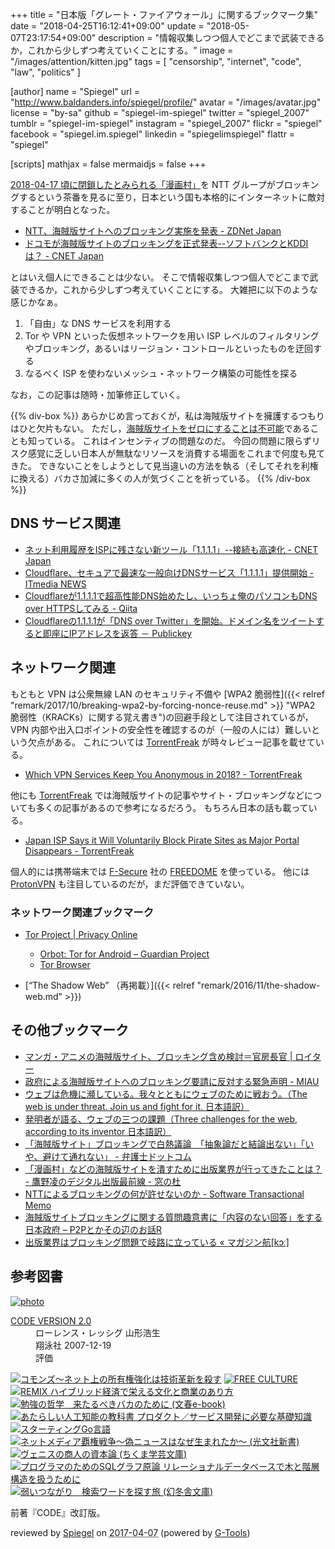 +++
title = "日本版「グレート・ファイアウォール」に関するブックマーク集"
date = "2018-04-25T16:12:41+09:00"
update = "2018-05-07T23:17:54+09:00"
description = "情報収集しつつ個人でどこまで武装できるか，これから少しずつ考えていくことにする。"
image = "/images/attention/kitten.jpg"
tags = [ "censorship", "internet", "code", "law", "politics" ]

[author]
  name      = "Spiegel"
  url       = "http://www.baldanders.info/spiegel/profile/"
  avatar    = "/images/avatar.jpg"
  license   = "by-sa"
  github    = "spiegel-im-spiegel"
  twitter   = "spiegel_2007"
  tumblr    = "spiegel-im-spiegel"
  instagram = "spiegel_2007"
  flickr    = "spiegel"
  facebook  = "spiegel.im.spiegel"
  linkedin  = "spiegelimspiegel"
  flattr    = "spiegel"

[scripts]
  mathjax = false
  mermaidjs = false
+++

[2018-04-17 頃に閉鎖したとみられる「漫画村」](https://www.huffingtonpost.jp/2018/04/17/mangamura-server_a_23413077/ "「漫画村」運営側が自ら閉鎖か　サーバーに接続できず")を NTT グループがブロッキングするという茶番を見るに至り，日本という国も本格的にインターネットに敵対することが明白となった。

- [NTT、海賊版サイトへのブロッキング実施を発表 - ZDNet Japan](https://japan.zdnet.com/article/35118199/)
- [ドコモが海賊版サイトのブロッキングを正式発表--ソフトバンクとKDDIは？ - CNET Japan](https://japan.cnet.com/article/35118202/)

とはいえ個人にできることは少ない。
そこで情報収集しつつ個人でどこまで武装できるか，これから少しずつ考えていくことにする。
大雑把に以下のような感じかなぁ。

1. 「自由」な DNS サービスを利用する
2. Tor や VPN といった仮想ネットワークを用い ISP レベルのフィルタリングやブロッキング，あるいはリージョン・コントロールといったものを迂回する
3. なるべく ISP を使わないメッシュ・ネットワーク構築の可能性を探る

なお，この記事は随時・加筆修正していく。

{{% div-box %}}
あらかじめ言っておくが，私は海賊版サイトを擁護するつもりはひと欠片もない。
ただし，[海賊版サイトをゼロにすることは不可能](http://p2ptk.org/copyright/715 "日本では知られていない海賊版の新潮流 – P2Pとかその辺のお話R")であることも知っている。
これはインセンティブの問題なのだ。
今回の問題に限らずリスク感覚に乏しい日本人が無駄なリソースを消費する場面をこれまで何度も見てきた。
できないことをしようとして見当違いの方法を執る（そしてそれを利権に換える）バカさ加減に多くの人が気づくことを祈っている。
{{% /div-box %}}

## DNS サービス関連

- [ネット利用履歴をISPに残さない新ツール「1.1.1.1」--接続も高速化 - CNET Japan](https://japan.cnet.com/article/35117022/)
- [Cloudflare、セキュアで最速な一般向けDNSサービス「1.1.1.1」提供開始 - ITmedia NEWS](http://www.itmedia.co.jp/news/articles/1804/02/news074.html)
- [Cloudflareが1.1.1.1で超高性能DNS始めたし、いっちょ俺のパソコンもDNS over HTTPSしてみる - Qiita](https://qiita.com/onokatio/items/42fb4a2811600680591b)
- [Cloudflareの1.1.1.1が「DNS over Twitter」を開始。ドメイン名をツイートすると即座にIPアドレスを返答 － Publickey](http://www.publickey1.jp/blog/18/cloudflare1111dns_over_twitterip.html)

## ネットワーク関連

もともと VPN は公衆無線 LAN のセキュリティ不備や [WPA2 脆弱性]({{< relref "remark/2017/10/breaking-wpa2-by-forcing-nonce-reuse.md" >}} "WPA2 脆弱性（KRACKs）に関する覚え書き")の回避手段として注目されているが， VPN 内部や出入口ポイントの安全性を確認するのが（一般の人には）難しいという欠点がある。
これについては [TorrentFreak] が時々レビュー記事を載せている。

- [Which VPN Services Keep You Anonymous in 2018? - TorrentFreak](https://torrentfreak.com/vpn-services-keep-anonymous-2018/)

他にも [TorrentFreak] では海賊版サイトの記事やサイト・ブロッキングなどについても多くの記事があるので参考になるだろう。
もちろん日本の話も載っている。

- [Japan ISP Says it Will Voluntarily Block Pirate Sites as Major Portal Disappears - TorrentFreak](https://torrentfreak.com/japan-isp-says-it-will-voluntarily-block-pirate-sites-as-major-portal-disappears-180424/)

個人的には携帯端末では [F-Secure] 社の [FREEDOME] を使っている。
他には [ProtonVPN] も注目しているのだが，まだ評価できていない。

[TorrentFreak]: https://torrentfreak.com/ "TorrentFreak ⋆ Breaking File-sharing, Copyright and Privacy News"
[F-Secure]: https://www.f-secure.com/ "F-Secure | Cyber Security Solutions for your Home and Business"
[FREEDOME]: https://www.f-secure.com/en/web/home_global/freedome "F-Secure FREEDOME VPN — Protect your privacy | F-Secure"
[ProtonVPN]: https://protonvpn.com/ "ProtonVPN: Secure and Free VPN service for protecting your privacy"

### ネットワーク関連ブックマーク

- [Tor Project | Privacy Online](https://www.torproject.org/)
    - [Orbot: Tor for Android – Guardian Project](https://guardianproject.info/apps/orbot/)
    - [Tor Browser](https://www.torproject.org/projects/torbrowser.html.en)

- [“The Shadow Web” （再掲載）]({{< relref "remark/2016/11/the-shadow-web.md" >}})

## その他ブックマーク

- [マンガ・アニメの海賊版サイト、ブロッキング含め検討＝官房長官 | ロイター](https://jp.reuters.com/article/suga-pirated-copy-idJPKBN1GV0PV)
- [政府による海賊版サイトへのブロッキング要請に反対する緊急声明 - MIAU](https://miau.jp/ja/845)
- [ウェブは危機に瀕している。我々とともにウェブのために戦おう。（The web is under threat. Join us and fight for it. 日本語訳）](https://www.yamdas.org/column/technique/web-birthday-29j.html)
- [発明者が語る、ウェブの三つの課題（Three challenges for the web, according to its inventor 日本語訳）](https://www.yamdas.org/column/technique/web-turns-28-letterj.html)
- [「海賊版サイト」ブロッキングで白熱議論　「抽象論だと結論出ない」「いや、避けて通れない」 - 弁護士ドットコム](https://www.bengo4.com/internet/n_7763/)
- [「漫画村」などの海賊版サイトを潰すために出版業界が行ってきたことは？ - 鷹野凌のデジタル出版最前線 - 窓の杜](https://forest.watch.impress.co.jp/docs/bookwatch/digipub/1118474.html)
- [NTTによるブロッキングの何が許せないのか - Software Transactional Memo](http://kumagi.hatenablog.com/entry/why-ntt-blocking)
- [海賊版サイトブロッキングに関する質問趣意書に「内容のない回答」をする日本政府 – P2Pとかその辺のお話R](http://p2ptk.org/copyright/887)
- [出版業界はブロッキング問題で岐路に立っている «  マガジン航[kɔː]](https://magazine-k.jp/2018/05/01/editors-note-32/)

## 参考図書

<div class="hreview" ><a class="item url" href="http://www.amazon.co.jp/exec/obidos/ASIN/B01CYDGUV8/baldandersinf-22/"><img src="https://images-fe.ssl-images-amazon.com/images/I/31Q2jh%2B5SgL._SL160_.jpg" alt="photo" class="photo"  /></a><dl ><dt class="fn"><a class="item url" href="http://www.amazon.co.jp/exec/obidos/ASIN/B01CYDGUV8/baldandersinf-22/">CODE VERSION 2.0</a></dt><dd>ローレンス・レッシグ 山形浩生 </dd><dd>翔泳社 2007-12-19</dd><dd>評価<abbr class="rating" title="5"><img src="http://g-images.amazon.com/images/G/01/detail/stars-5-0.gif" alt="" /></abbr> </dd></dl><p class="similar"><a href="http://www.amazon.co.jp/exec/obidos/ASIN/B01HPIZ24I/baldandersinf-22/" target="_top"><img src="http://images.amazon.com/images/P/B01HPIZ24I.09._SCTHUMBZZZ_.jpg"  alt="コモンズ～ネット上の所有権強化は技術革新を殺す"  /></a> <a href="http://www.amazon.co.jp/exec/obidos/ASIN/B01DJ5VE0W/baldandersinf-22/" target="_top"><img src="http://images.amazon.com/images/P/B01DJ5VE0W.09._SCTHUMBZZZ_.jpg"  alt="FREE CULTURE"  /></a> <a href="http://www.amazon.co.jp/exec/obidos/ASIN/B01DIV9AI0/baldandersinf-22/" target="_top"><img src="http://images.amazon.com/images/P/B01DIV9AI0.09._SCTHUMBZZZ_.jpg"  alt="REMIX ハイブリッド経済で栄える文化と商業のあり方"  /></a> <a href="http://www.amazon.co.jp/exec/obidos/ASIN/B06Y5KFBMM/baldandersinf-22/" target="_top"><img src="http://images.amazon.com/images/P/B06Y5KFBMM.09._SCTHUMBZZZ_.jpg"  alt="勉強の哲学　来たるべきバカのために (文春e-book)"  /></a> <a href="http://www.amazon.co.jp/exec/obidos/ASIN/B01N4MYLFN/baldandersinf-22/" target="_top"><img src="http://images.amazon.com/images/P/B01N4MYLFN.09._SCTHUMBZZZ_.jpg"  alt="あたらしい人工知能の教科書 プロダクト／サービス開発に必要な基礎知識"  /></a> <a href="http://www.amazon.co.jp/exec/obidos/ASIN/B01FH3KRTI/baldandersinf-22/" target="_top"><img src="http://images.amazon.com/images/P/B01FH3KRTI.09._SCTHUMBZZZ_.jpg"  alt="スターティングGo言語"  /></a> <a href="http://www.amazon.co.jp/exec/obidos/ASIN/B01MU9VUTA/baldandersinf-22/" target="_top"><img src="http://images.amazon.com/images/P/B01MU9VUTA.09._SCTHUMBZZZ_.jpg"  alt="ネットメディア覇権戦争～偽ニュースはなぜ生まれたか～ (光文社新書)"  /></a> <a href="http://www.amazon.co.jp/exec/obidos/ASIN/B00ETNHZJS/baldandersinf-22/" target="_top"><img src="http://images.amazon.com/images/P/B00ETNHZJS.09._SCTHUMBZZZ_.jpg"  alt="ヴェニスの商人の資本論 (ちくま学芸文庫)"  /></a> <a href="http://www.amazon.co.jp/exec/obidos/ASIN/B01LWTQFDN/baldandersinf-22/" target="_top"><img src="http://images.amazon.com/images/P/B01LWTQFDN.09._SCTHUMBZZZ_.jpg"  alt="プログラマのためのSQLグラフ原論 リレーショナルデータベースで木と階層構造を扱うために"  /></a> <a href="http://www.amazon.co.jp/exec/obidos/ASIN/B01J7Q5LB0/baldandersinf-22/" target="_top"><img src="http://images.amazon.com/images/P/B01J7Q5LB0.09._SCTHUMBZZZ_.jpg"  alt="弱いつながり　検索ワードを探す旅 (幻冬舎文庫)"  /></a> </p>
<p class="description">前著『CODE』改訂版。</p>
<p class="gtools" >reviewed by <a href='#maker' class='reviewer'>Spiegel</a> on <abbr class="dtreviewed" title="2017-04-07">2017-04-07</abbr> (powered by <a href="http://www.goodpic.com/mt/aws/index.html" >G-Tools</a>)</p>
</div>
